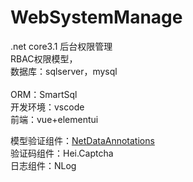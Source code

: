 # WebSystemManage
.net core3.1 后台权限管理 <br/>
RBAC权限模型，<br/>
数据库：sqlserver，mysql<br/><br/>
ORM：SmartSql<br/>
开发环境：vscode<br/>
前端：vue+elementui

模型验证组件：<a href="https://github.com/chnzhang/NetDataAnnotations">NetDataAnnotations</a>
<br/>
验证码组件：Hei.Captcha<br/>
日志组件：NLog

